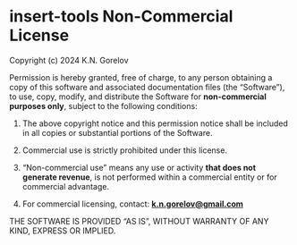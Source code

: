 # insert-tools Non-Commercial License

Copyright (c) 2024 K.N. Gorelov

Permission is hereby granted, free of charge, to any person obtaining a copy
of this software and associated documentation files (the “Software”), to use, copy,
modify, and distribute the Software for **non-commercial purposes only**, subject to
the following conditions:

1. The above copyright notice and this permission notice shall be included in all
   copies or substantial portions of the Software.

2. Commercial use is strictly prohibited under this license.

3. “Non-commercial use” means any use or activity **that does not generate revenue**,
   is not performed within a commercial entity or for commercial advantage.

4. For commercial licensing, contact: **k.n.gorelov@gmail.com**

THE SOFTWARE IS PROVIDED “AS IS”, WITHOUT WARRANTY OF ANY KIND, EXPRESS OR IMPLIED.